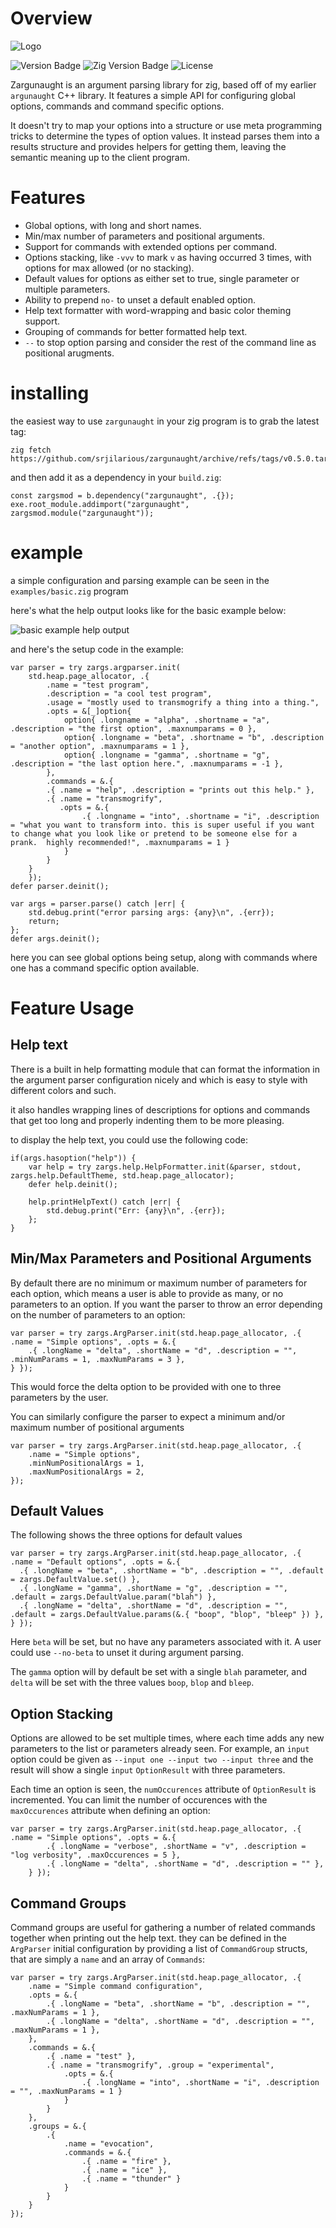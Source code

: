 # Overview

![Logo](images/zargunaught.png)

![Version Badge](https://img.shields.io/badge/Version-0.5.0-brightgreen)
![Zig Version Badge](https://img.shields.io/badge/Zig%20Version-0.14.0--dev2628%2B5b5c60f43-%23f7a41d?logo=zig)
![License](https://img.shields.io/badge/License-MIT-blue)

Zargunaught is an argument parsing library for zig, based off of my earlier `argunaught` C++ library.  It features a simple API for configuring global options, commands and command specific options.

It doesn't try to map your options into a structure or use meta programming tricks to determine the types of option values.  It instead parses them into a results structure and provides helpers for getting them, leaving the semantic meaning up to the client program.

# Features

- Global options, with long and short names.
- Min/max number of parameters and positional arguments.
- Support for commands with extended options per command.
- Options stacking, like `-vvv` to mark `v` as having occurred 3 times, with options for max allowed (or no stacking).
- Default values for options as either set to true, single parameter or multiple parameters.
- Ability to prepend `no-` to unset a default enabled option.
- Help text formatter with word-wrapping and basic color theming support.
- Grouping of commands for better formatted help text.
- `--` to stop option parsing and consider the rest of the command line as positional arugments.

# installing

the easiest way to use `zargunaught` in your zig program is to grab the latest tag:

```
zig fetch https://github.com/srjilarious/zargunaught/archive/refs/tags/v0.5.0.tar.gz
```

and then add it as a dependency in your `build.zig`:

```
const zargsmod = b.dependency("zargunaught", .{});
exe.root_module.addimport("zargunaught", zargsmod.module("zargunaught"));
```

# example

a simple configuration and parsing example can be seen in the `examples/basic.zig` program

here's what the help output looks like for the basic example below:

![basic example help output](images/basic_example_help.png)

and here's the setup code in the example:

```zig
var parser = try zargs.argparser.init(
    std.heap.page_allocator, .{ 
        .name = "test program",
        .description = "a cool test program",
        .usage = "mostly used to transmogrify a thing into a thing.",
        .opts = &[_]option{
            option{ .longname = "alpha", .shortname = "a", .description = "the first option", .maxnumparams = 0 },
            option{ .longname = "beta", .shortname = "b", .description = "another option", .maxnumparams = 1 },
            option{ .longname = "gamma", .shortname = "g", .description = "the last option here.", .maxnumparams = -1 },
        },
        .commands = &.{
        .{ .name = "help", .description = "prints out this help." },
        .{ .name = "transmogrify", 
           .opts = &.{
                .{ .longname = "into", .shortname = "i", .description = "what you want to transform into. this is super useful if you want to change what you look like or pretend to be someone else for a prank.  highly recommended!", .maxnumparams = 1 }
            }
        }
    }
    });
defer parser.deinit();

var args = parser.parse() catch |err| {
    std.debug.print("error parsing args: {any}\n", .{err});
    return;
};
defer args.deinit();
```

here you can see global options being setup, along with commands where one has a command specific option available.


# Feature Usage

## Help text
There is a built in help formatting module that can format the information in the argument parser configuration nicely and which is easy to style with different colors and such.

it also handles wrapping lines of descriptions for options and commands that get too long and properly indenting them to be more pleasing.

to display the help text, you could use the following code:

```zig
if(args.hasoption("help")) {
    var help = try zargs.help.HelpFormatter.init(&parser, stdout, zargs.help.DefaultTheme, std.heap.page_allocator);
    defer help.deinit();

    help.printHelpText() catch |err| {
        std.debug.print("Err: {any}\n", .{err});
    };
}
```

## Min/Max Parameters and Positional Arguments

By default there are no minimum or maximum number of parameters for each option, which means a user is able to provide as many, or no parameters to an option.  If you want the parser to throw an error depending on the number of parameters to an option:

```zig
var parser = try zargs.ArgParser.init(std.heap.page_allocator, .{ .name = "Simple options", .opts = &.{
    .{ .longName = "delta", .shortName = "d", .description = "", .minNumParams = 1, .maxNumParams = 3 },
} });
```

This would force the delta option to be provided with one to three parameters by the user.

You can similarly configure the parser to expect a minimum and/or maximum number of positional arguments

```zig
var parser = try zargs.ArgParser.init(std.heap.page_allocator, .{
    .name = "Simple options",
    .minNumPositionalArgs = 1,
    .maxNumPositionalArgs = 2,
});
```

## Default Values

The following shows the three options for default values

```zig
var parser = try zargs.ArgParser.init(std.heap.page_allocator, .{ .name = "Default options", .opts = &.{
  .{ .longName = "beta", .shortName = "b", .description = "", .default = zargs.DefaultValue.set() },
  .{ .longName = "gamma", .shortName = "g", .description = "", .default = zargs.DefaultValue.param("blah") },
  .{ .longName = "delta", .shortName = "d", .description = "", .default = zargs.DefaultValue.params(&.{ "boop", "blop", "bleep" }) },
} });
```

Here `beta` will be set, but no have any parameters associated with it.  A user could use `--no-beta` to unset it during argument parsing.

The `gamma` option will by default be set with a single `blah` parameter, and `delta` will be set with the three values `boop`, `blop` and `bleep`.


## Option Stacking

Options are allowed to be set multiple times, where each time adds any new parameters to the list or parameters already seen.  For example, an `input` option could be given as `--input one --input two --input three` and the result will show a single `input` `OptionResult` with three parameters.

Each time an option is seen, the `numOccurences` attribute of `OptionResult` is incremented.  You can limit the number of occurences with the `maxOccurences` attribute when defining an option:

```zig
var parser = try zargs.ArgParser.init(std.heap.page_allocator, .{ .name = "Simple options", .opts = &.{
        .{ .longName = "verbose", .shortName = "v", .description = "log verbosity", .maxOccurences = 5 },
        .{ .longName = "delta", .shortName = "d", .description = "" },
    } });
```

## Command Groups

Command groups are useful for gathering a number of related commands together when printing out the help text.  they can be defined in the `ArgParser` initial configuration by providing a list of `CommandGroup` structs, that are simply a `name` and an array of `Commands`:

```zig
var parser = try zargs.ArgParser.init(std.heap.page_allocator, .{ 
    .name = "Simple command configuration", 
    .opts = &.{
        .{ .longName = "beta", .shortName = "b", .description = "", .maxNumParams = 1 },
        .{ .longName = "delta", .shortName = "d", .description = "", .maxNumParams = 1 },
    },
    .commands = &.{
        .{ .name = "test" },
        .{ .name = "transmogrify", .group = "experimental",
            .opts = &.{
                .{ .longName = "into", .shortName = "i", .description = "", .maxNumParams = 1 }
            }
        }
    },
    .groups = &.{
        .{
            .name = "evocation",
            .commands = &.{ 
                .{ .name = "fire" },
                .{ .name = "ice" },
                .{ .name = "thunder" }
            }
        }
    }
});
```
